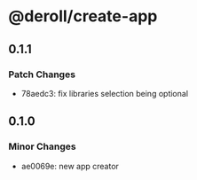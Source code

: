# @deroll/create-app

## 0.1.1

### Patch Changes

-   78aedc3: fix libraries selection being optional

## 0.1.0

### Minor Changes

-   ae0069e: new app creator
